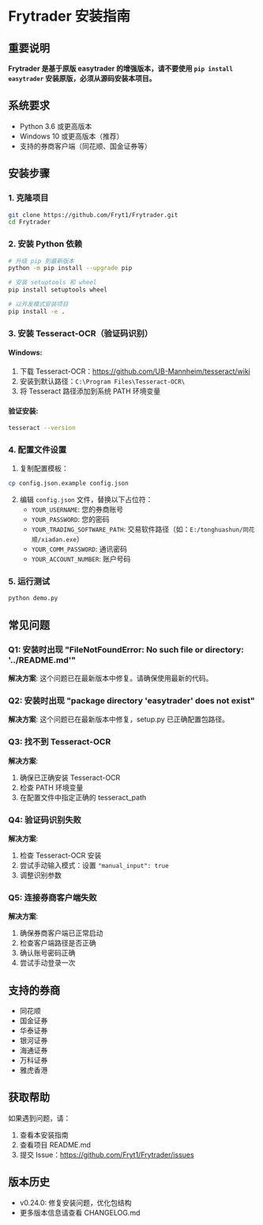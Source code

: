 # Frytrader 安装指南

## 重要说明

**Frytrader 是基于原版 easytrader 的增强版本，请不要使用 `pip install easytrader` 安装原版，必须从源码安装本项目。**

## 系统要求

- Python 3.6 或更高版本
- Windows 10 或更高版本（推荐）
- 支持的券商客户端（同花顺、国金证券等）

## 安装步骤

### 1. 克隆项目

```bash
git clone https://github.com/Fryt1/Frytrader.git
cd Frytrader
```

### 2. 安装 Python 依赖

```bash
# 升级 pip 到最新版本
python -m pip install --upgrade pip

# 安装 setuptools 和 wheel
pip install setuptools wheel

# 以开发模式安装项目
pip install -e .
```

### 3. 安装 Tesseract-OCR（验证码识别）

#### Windows:
1. 下载 Tesseract-OCR：https://github.com/UB-Mannheim/tesseract/wiki
2. 安装到默认路径：`C:\Program Files\Tesseract-OCR\`
3. 将 Tesseract 路径添加到系统 PATH 环境变量

#### 验证安装:
```bash
tesseract --version
```

### 4. 配置文件设置

1. 复制配置模板：
```bash
cp config.json.example config.json
```

2. 编辑 `config.json` 文件，替换以下占位符：
   - `YOUR_USERNAME`: 您的券商账号
   - `YOUR_PASSWORD`: 您的密码
   - `YOUR_TRADING_SOFTWARE_PATH`: 交易软件路径（如：`E:/tonghuashun/同花顺/xiadan.exe`）
   - `YOUR_COMM_PASSWORD`: 通讯密码
   - `YOUR_ACCOUNT_NUMBER`: 账户号码

### 5. 运行测试

```bash
python demo.py
```

## 常见问题

### Q1: 安装时出现 "FileNotFoundError: No such file or directory: '../README.md'"

**解决方案**: 这个问题已在最新版本中修复。请确保使用最新的代码。

### Q2: 安装时出现 "package directory 'easytrader' does not exist"

**解决方案**: 这个问题已在最新版本中修复，setup.py 已正确配置包路径。

### Q3: 找不到 Tesseract-OCR

**解决方案**: 
1. 确保已正确安装 Tesseract-OCR
2. 检查 PATH 环境变量
3. 在配置文件中指定正确的 tesseract_path

### Q4: 验证码识别失败

**解决方案**:
1. 检查 Tesseract-OCR 安装
2. 尝试手动输入模式：设置 `"manual_input": true`
3. 调整识别参数

### Q5: 连接券商客户端失败

**解决方案**:
1. 确保券商客户端已正常启动
2. 检查客户端路径是否正确
3. 确认账号密码正确
4. 尝试手动登录一次

## 支持的券商

- 同花顺
- 国金证券
- 华泰证券
- 银河证券
- 海通证券
- 万科证券
- 雅虎香港

## 获取帮助

如果遇到问题，请：

1. 查看本安装指南
2. 查看项目 README.md
3. 提交 Issue：https://github.com/Fryt1/Frytrader/issues

## 版本历史

- v0.24.0: 修复安装问题，优化包结构
- 更多版本信息请查看 CHANGELOG.md
